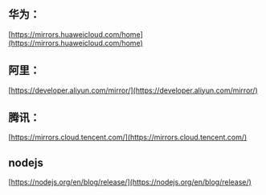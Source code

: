 ## 华为：

[https://mirrors.huaweicloud.com/home](https://mirrors.huaweicloud.com/home)

## 阿里：

[https://developer.aliyun.com/mirror/](https://developer.aliyun.com/mirror/)

## 腾讯：

[https://mirrors.cloud.tencent.com/](https://mirrors.cloud.tencent.com/)

## nodejs

[https://nodejs.org/en/blog/release/](https://nodejs.org/en/blog/release/)
